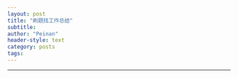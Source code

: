```yaml
---
layout: post
title: "刷题找工作总结"
subtitle:
author: "Peinan"
header-style: text
category: posts
tags:
---
```




---

